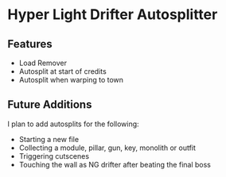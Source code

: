 # Hyper Light Drifter Autosplitter

## Features

* Load Remover
* Autosplit at start of credits
* Autosplit when warping to town

## Future Additions

I plan to add autosplits for the following:
* Starting a new file
* Collecting a module, pillar, gun, key, monolith or outfit
* Triggering cutscenes
* Touching the wall as NG drifter after beating the final boss
